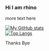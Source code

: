 ### Hi I am rhino
more text here

[![My GitHub stats](https://github-readme-stats.vercel.app/api?username=Emantella)](https://github.com/anuraghazra/github-readme-stats)  
[![Top Langs](https://github-readme-stats.vercel.app/api/top-langs/?username=Emantella)](https://github.com/anuraghazra/github-readme-stats)  

Thanks Bye
